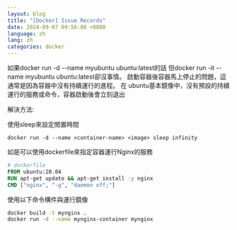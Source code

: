 ```yaml
---
layout: blog
title: "[Docker] Issue Records"
date: 2024-09-07 09:56:00 +0800
language: zh
lang: zh
categories: docker
---
```



如果docker run -d --name myubuntu ubuntu:latest的話
但docker run -it --name myubuntu ubuntu:latest卻沒事情。
啟動容器後容器馬上停止的問題，這通常是因為容器中沒有持續運行的進程。
在 ubuntu基本鏡像中，沒有預設的持續運行的服務或命令，容器啟動後會立刻退出

解決方法:

使用sleep來設定閒置時間

```
docker run -d --name <container-name> <image> sleep infinity
```

如是可以使用dockerfile來指定容器運行Nginx的服務

```dockerfile
# dockerfile
FROM ubuntu:20.04
RUN apt-get update && apt-get install -y nginx
CMD ["nginx", "-g", "daemon off;"]
```

使用以下命令構件與運行鏡像

```bash
docker build -t mynginx .
docker run -d --name mynginx-container mynginx
```
